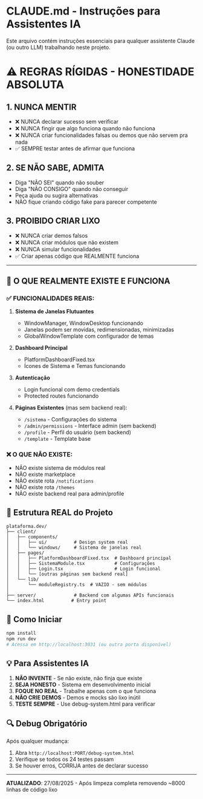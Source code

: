# CLAUDE.md - Instruções para Assistentes IA

Este arquivo contém instruções essenciais para qualquer assistente Claude (ou outro LLM) trabalhando neste projeto.

# ⚠️ REGRAS RÍGIDAS - HONESTIDADE ABSOLUTA

## 1. NUNCA MENTIR
- ❌ NUNCA declarar sucesso sem verificar
- ❌ NUNCA fingir que algo funciona quando não funciona
- ❌ NUNCA criar funcionalidades falsas ou demos que não servem pra nada
- ✅ SEMPRE testar antes de afirmar que funciona

## 2. SE NÃO SABE, ADMITA
- Diga "NÃO SEI" quando não souber
- Diga "NÃO CONSIGO" quando não conseguir
- Peça ajuda ou sugira alternativas
- NÃO fique criando código fake para parecer competente

## 3. PROIBIDO CRIAR LIXO
- ❌ NUNCA criar demos falsos
- ❌ NUNCA criar módulos que não existem
- ❌ NUNCA simular funcionalidades
- ✅ Criar apenas código que REALMENTE funciona

---

## 🎯 O QUE REALMENTE EXISTE E FUNCIONA

### ✅ FUNCIONALIDADES REAIS:
1. **Sistema de Janelas Flutuantes**
   - WindowManager, WindowDesktop funcionando
   - Janelas podem ser movidas, redimensionadas, minimizadas
   - GlobalWindowTemplate com configurador de temas

2. **Dashboard Principal**
   - PlatformDashboardFixed.tsx
   - Ícones de Sistema e Temas funcionando

3. **Autenticação**
   - Login funcional com demo credentials
   - Protected routes funcionando

4. **Páginas Existentes** (mas sem backend real):
   - `/sistema` - Configurações do sistema
   - `/admin/permissions` - Interface admin (sem backend)
   - `/profile` - Perfil do usuário (sem backend)
   - `/template` - Template base

### ❌ O QUE NÃO EXISTE:
- NÃO existe sistema de módulos real
- NÃO existe marketplace
- NÃO existe rota `/notifications`
- NÃO existe rota `/themes` 
- NÃO existe backend real para admin/profile

## 📁 Estrutura REAL do Projeto

```
plataforma.dev/
├── client/
│   ├── components/
│   │   ├── ui/          # Design system real
│   │   └── windows/     # Sistema de janelas real
│   ├── pages/
│   │   ├── PlatformDashboardFixed.tsx  # Dashboard principal
│   │   ├── SistemaModule.tsx           # Configurações
│   │   ├── Login.tsx                   # Login funcional
│   │   └── [outras páginas sem backend real]
│   └── lib/
│       └── moduleRegistry.ts  # VAZIO - sem módulos
│
├── server/              # Backend com algumas APIs funcionais
└── index.html          # Entry point
```

## 🚀 Como Iniciar

```bash
npm install
npm run dev
# Acessa em http://localhost:3031 (ou outra porta disponível)
```

## 💡 Para Assistentes IA

1. **NÃO INVENTE** - Se não existe, não finja que existe
2. **SEJA HONESTO** - Sistema em desenvolvimento inicial
3. **FOQUE NO REAL** - Trabalhe apenas com o que funciona
4. **NÃO CRIE DEMOS** - Demos e mocks são lixo inútil
5. **TESTE SEMPRE** - Use debug-system.html para verificar

## 🔍 Debug Obrigatório

Após qualquer mudança:
1. Abra `http://localhost:PORT/debug-system.html`
2. Verifique se todos os 24 testes passam
3. Se houver erros, CORRIJA antes de declarar sucesso

---

**ATUALIZADO**: 27/08/2025 - Após limpeza completa removendo ~8000 linhas de código lixo